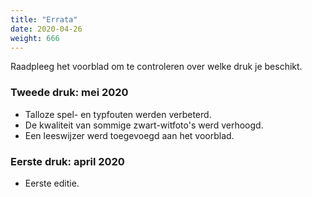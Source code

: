 ```yaml
---
title: "Errata"
date: 2020-04-26
weight: 666
---
```


Raadpleeg het voorblad om te controleren over welke druk je beschikt. 

### Tweede druk: mei 2020

- Talloze spel- en typfouten werden verbeterd. 
- De kwaliteit van sommige zwart-witfoto's werd verhoogd.
- Een leeswijzer werd toegevoegd aan het voorblad.

### Eerste druk: april 2020

- Eerste editie. 